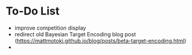 # To-Do List

* improve competition display
* redirect old Bayesian Target Encoding blog post (https://mattmotoki.github.io/blog/posts/beta-target-encoding.html)
* 
